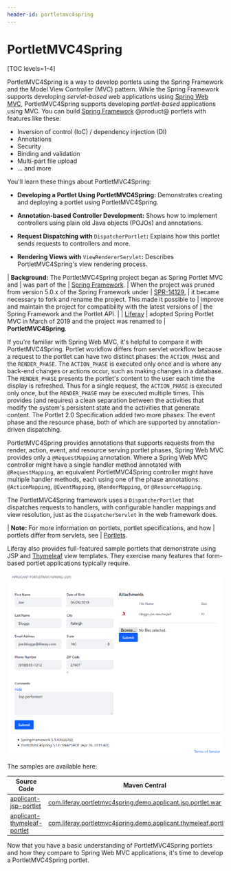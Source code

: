```yaml
---
header-id: portletmvc4spring
---
```


# PortletMVC4Spring

[TOC levels=1-4]

PortletMVC4Spring is a way to develop portlets using the Spring Framework and
the Model View Controller (MVC) pattern. While the Spring Framework supports
developing *servlet-based* web applications using
[Spring Web MVC](https://docs.spring.io/spring/docs/current/spring-framework-reference/web.html),
PortletMVC4Spring supports developing *portlet-based* applications using MVC.
You can build 
[Spring Framework](https://spring.io/projects/spring-framework)
@product@ portlets with features like these:

-   Inversion of control (IoC) / dependency injection (DI)
-   Annotations
-   Security
-   Binding and validation
-   Multi-part file upload
-   ... and more

You'll learn these things about PortletMVC4Spring: 

-   **Developing a Portlet Using PortletMVC4Spring:** Demonstrates creating and 
    deploying a portlet using PortletMVC4Spring. 

-   **Annotation-based Controller Development:** Shows how to implement 
    controllers using plain old Java objects (POJOs) and annotations. 

-   **Request Dispatching with** `DispatcherPortlet`**:** Explains how this portlet 
    sends requests to controllers and more. 

-   **Rendering Views with** `ViewRendererServlet`**:** Describes
    PortletMVC4Spring's view rendering  process. 

| **Background:** The PortletMVC4Spring project began as Spring Portlet MVC and 
| was part of the
| [Spring Framework](https://spring.io/projects/spring-framework).
| When the project was pruned from version 5.0.x of the Spring Framework under
| [SPR-14129](https://github.com/spring-projects/spring-framework/issues/18701),
| it became necessary to fork and rename the project. This made it possible to
| improve and maintain the project for compatibility with the latest versions of
| the Spring Framework and the Portlet API.
|
| [Liferay](http://www.liferay.com)
| adopted Spring Portlet MVC in March of 2019 and the project was renamed to
| **PortletMVC4Spring**.

If you're familiar with Spring Web MVC, it's helpful to compare it with
PortletMVC4Spring. Portlet workflow differs from servlet workflow because
a request to the portlet can have two distinct phases: the `ACTION_PHASE` and
the `RENDER_PHASE`. The `ACTION_PHASE` is executed only once and is where any
back-end changes or actions occur, such as making changes in a database. The
`RENDER_PHASE` presents the portlet's content to the user each time the display
is refreshed. Thus for a single request, the `ACTION_PHASE` is executed only
once, but the `RENDER_PHASE` may be executed multiple times. This provides (and
requires) a clean separation between the activities that modify the system's
persistent state and the activities that generate content. The Portlet 2.0
Specification added two more phases: The event phase and the resource phase,
both of which are supported by annotation-driven dispatching. 

PortletMVC4Spring provides annotations that supports requests from the render,
action, event, and resource serving portlet phases, Spring Web MVC provides only
a `@RequestMapping` annotation. Where a Spring Web MVC controller might have
a single handler method annotated with `@RequestMapping`, an equivalent
PortletMVC4Spring controller might have multiple handler methods, each using
one of the phase annotations: `@ActionMapping`, `@EventMapping`,
`@RenderMapping`, or `@ResourceMapping`.

The PortletMVC4Spring framework uses a `DispatcherPortlet` that dispatches
requests to handlers, with configurable handler mappings and view resolution,
just as the `DispatcherServlet` in the web framework does. 

| **Note:** For more information on portlets, portlet specifications, and how 
| portlets differ from servlets, see
| [Portlets](/docs/7-2/frameworks/-/knowledge_base/f/portlets). 

Liferay also provides full-featured sample portlets that demonstrate using JSP
and
[Thymeleaf](https://www.thymeleaf.org)
view templates. They exercise many features that form-based
portlet applications typically require. 

![Figure 1: This PortletMVC4Spring portlet enables users to enter job applications. It uses the Spring features mentioned above and handles requests from multiple portlet phases.](../../../images/portletmvc4spring-applicant-jsp-app.png)

The samples are available here: 

| Source Code   | Maven Central |
| ------------- | ------------- |
| [applicant-jsp-portlet](demo/applicant-jsp-portlet)  |  [com.liferay.portletmvc4spring.demo.applicant.jsp.portlet.war](https://search.maven.org/search?q=a:com.liferay.portletmvc4spring.demo.applicant.jsp.portlet) |
| [applicant-thymeleaf-portlet](demo/applicant-thymeleaf-portlet)  |  [com.liferay.portletmvc4spring.demo.applicant.thymeleaf.portlet.war](https://search.maven.org/search?q=a:com.liferay.portletmvc4spring.demo.applicant.thymeleaf.portlet) | 

Now that you have a basic understanding of PortletMVC4Spring portlets and how
they compare to Spring Web MVC applications, it's time to develop a
PortletMVC4Spring portlet. 
